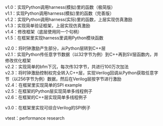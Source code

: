 v1.0：实现Python调用harness(模拟)里的函数（极简版）  
v1.1：实现Python调用harness(模拟)里的函数（完善版）  
v1.2：实现Python调用harness(实际)里的函数，上层实现仿真激励  
v1.3：实现简单验证框架，上层实现仿真激励  
v1.4：修改框架（底层使用同一个句柄）  
v1.5：在框架里实现harness里调用Python模块函数  

v2.0：将时钟激励产生部分，从Python层转到C++层  
v2.1：实现Python传任意字节数据（以32字节为例）到C++再到SV层函数内，并修改优化框架  
v2.2：实现简单的bfm下沉，每次传32字节，共进行100万次加法  
v2.3：将时钟激励控制权完全转入C++层，实现Verilog回调从Python获取任意字节（以256字节为例）数据，然后在Verilog层按字节进行激励  
v2.4：在框架里实现简单的SPI example  
v2.5：在框架的Python层实现简单多线程例子  
v2.6：在框架的C++层实现简单多线程例子  

v3.0：在框架里实现可综合Verilog的SPI例子  

vtest：performance research



